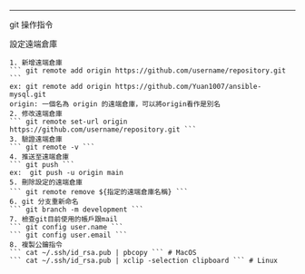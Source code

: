 ----------
git 操作指令

設定遠端倉庫

    1. 新增遠端倉庫
    ``` git remote add origin https://github.com/username/repository.git ```
    ex: git remote add origin https://github.com/Yuan1007/ansible-mysql.git
    origin: 一個名為 origin 的遠端倉庫，可以將origin看作是別名
    2. 修改遠端倉庫
    ``` git remote set-url origin https://github.com/username/repository.git ```
    3. 驗證遠端倉庫
    ``` git remote -v ```
    4. 推送至遠端倉庫
    ``` git push ```
    ex:  git push -u origin main
    5. 刪除設定的遠端倉庫
    ``` git remote remove ${指定的遠端倉庫名稱} ```
    6. git 分支重新命名
    ``` git branch -m development ```
    7. 檢查git目前使用的帳戶跟mail
    ``` git config user.name ``` 
    ``` git config user.email ``` 
    8. 複製公鑰指令
    ``` cat ~/.ssh/id_rsa.pub | pbcopy ``` # MacOS
    ``` cat ~/.ssh/id_rsa.pub | xclip -selection clipboard ``` # Linux


